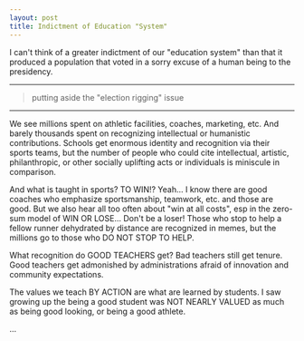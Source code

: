 ```yaml
---
layout: post
title: Indictment of Education "System"
---
```


I can't think of a greater indictment of our "education system" than
that it produced a population that voted in a sorry excuse of a human
being to the presidency.

---
> putting aside the "election rigging" issue

---

We see millions spent on athletic facilities, coaches, marketing,
etc. And barely thousands spent on recognizing intellectual or
humanistic contributions. Schools get enormous identity and
recognition via their sports teams, but the number of people who could
cite intellectual, artistic, philanthropic, or other socially
uplifting acts or individuals is miniscule in comparison. 

And what is taught in sports? TO WIN!? Yeah... I know there are good
coaches who emphasize sportsmanship, teamwork, etc. and those are
good. But we also hear all too often about "win at all costs", esp in
the zero-sum model of WIN OR LOSE... Don't be a loser! Those who stop
to help a fellow runner dehydrated by distance are recognized in
memes, but the millions go to those who DO NOT STOP TO HELP.

What recognition do GOOD TEACHERS get? Bad teachers still get
tenure. Good teachers get admonished by administrations afraid of
innovation and community expectations.

The values we teach BY ACTION are what are learned by students. I saw
growing up the being a good student was NOT NEARLY VALUED as much as
being good looking, or being a good athlete.

...
